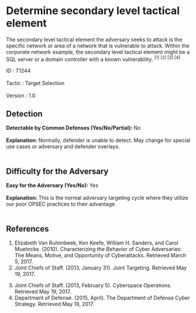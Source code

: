<div class="container-fluid">
 <h1>
  Determine secondary level tactical element
 </h1>
 <div class="row">
  <div class="col-md-8 description-body">
   <p>
    The secondary level tactical element the adversary seeks to attack is the specific network or area of a network that is vulnerable to attack.  Within the corporate network example, the secondary level tactical element might be a SQL server or a domain controller with a known vulnerability.
    <span class="scite-citeref-number" data-reference="CyberAdversaryBehavior" id="scite-ref-1-a">
     <sup>
      [1]
     </sup>
    </span>
    <span class="scite-citeref-number" data-reference="JP3-60" id="scite-ref-2-a">
     <sup>
      [2]
     </sup>
    </span>
    <span class="scite-citeref-number" data-reference="JP3-12R" id="scite-ref-3-a">
     <sup>
      [3]
     </sup>
    </span>
    <span class="scite-citeref-number" data-reference="DoD Cyber 2015" id="scite-ref-4-a">
     <sup>
      [4]
     </sup>
    </span>
   </p>
  </div>
  <div class="col-md-4">
   <div class="card">
    <div class="card-body">
     <div class="card-data">
      <span class="h5 card-title">
       ID
      </span>
      : T1244
      <br/>
      <br/>
     </div>
     <div class="card-data">
      <span class="h5 card-title">
      </span>
     </div>
     <div class="card-data">
      <span class="h5 card-title">
       Tactic
      </span>
      : Target Selection
      <br/>
      <br/>
     </div>
     <div class="card-data">
      <span class="h5 card-title">
      </span>
     </div>
     <div class="card-data">
      <span class="h5 card-title">
      </span>
     </div>
     <div class="card-data">
      <span class="h5 card-title">
      </span>
     </div>
     <div class="card-data">
      <span class="h5 card-title">
      </span>
     </div>
     <div class="card-data">
      <span class="h5 card-title">
      </span>
     </div>
     <div class="card-data">
      <span class="h5 card-title">
      </span>
     </div>
     <div class="card-data">
      <span class="h5 card-title">
      </span>
     </div>
     <div class="card-data">
      <span class="h5 card-title">
      </span>
     </div>
     <div class="card-data">
      <span class="h5 card-title">
      </span>
     </div>
     <div class="card-data">
      <span class="h5 card-title">
      </span>
     </div>
     <div class="card-data">
      <span class="h5 card-title">
       Version
      </span>
      : 1.0
     </div>
    </div>
   </div>
  </div>
 </div>
 <h2 class="pt-3" id="detectable">
  Detection
 </h2>
 <b>
  Detectable by Common Defenses (Yes/No/Partial):
 </b>
 No
 <br/>
 <br/>
 <b>
  Explanation:
 </b>
 Normally, defender is unable to detect.  May change for special use cases or adversary and defender overlays.
 <br/>
 <br/>
 <h2 class="pt-3" id="difficulty">
  Difficulty for the Adversary
 </h2>
 <b>
  Easy for the Adversary (Yes/No):
 </b>
 Yes
 <br/>
 <br/>
 <b>
  Explanation:
 </b>
 This is the normal adversary targeting cycle where they utilize our poor OPSEC practices to their advantage.
 <br/>
 <br/>
 <h2 class="pt-3" id="references">
  References
 </h2>
 <div class="row">
  <div class="col">
   <ol>
    <li>
     <span class="scite-citation" id="scite-1">
      <span class="scite-citation-text">
       Elizabeth Van Ruitenbeek, Ken Keefe, William H. Sanders, and Carol Muehrcke. (2010). Characterizing the Behavior of Cyber Adversaries: The Means, Motive, and Opportunity of Cyberattacks. Retrieved March 5, 2017.
      </span>
     </span>
    </li>
    <li>
     <span class="scite-citation" id="scite-2">
      <span class="scite-citation-text">
       Joint Chiefs of Staff. (2013, January 31). Joint Targeting. Retrieved May 19, 2017.
      </span>
     </span>
    </li>
   </ol>
  </div>
  <div class="col">
   <ol start="3.0">
    <li>
     <span class="scite-citation" id="scite-3">
      <span class="scite-citation-text">
       Joint Chiefs of Staff. (2013, February 5). Cyberspace Operations. Retrieved May 19, 2017.
      </span>
     </span>
    </li>
    <li>
     <span class="scite-citation" id="scite-4">
      <span class="scite-citation-text">
       Department of Defense. (2015, April). The Department of Defense Cyber Strategy. Retrieved May 19, 2017.
      </span>
     </span>
    </li>
   </ol>
  </div>
 </div>
</div>
